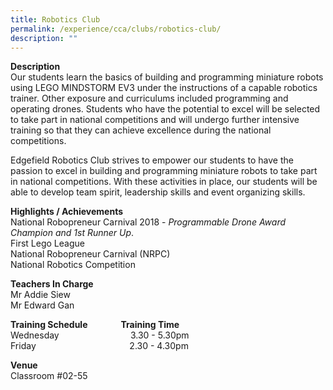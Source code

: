 ```yaml
---
title: Robotics Club
permalink: /experience/cca/clubs/robotics-club/
description: ""
---
```

**Description** <br>
Our students learn the basics of building and programming miniature robots using LEGO MINDSTORM EV3 under the instructions of a capable robotics trainer. Other exposure and curriculums included programming and operating drones. Students who have the potential to excel will be selected to take part in national competitions and will undergo further intensive training so that they can achieve excellence during the national competitions.

Edgefield Robotics Club strives to empower our students to have the passion to excel in building and programming miniature robots to take part in national competitions. With these activities in place, our students will be able to develop team spirit, leadership skills and event organizing skills.

**Highlights / Achievements** <br>
National Robopreneur Carnival 2018 - _Programmable Drone Award Champion and 1st Runner Up_. <br>
First Lego League <br>
National Robopreneur Carnival (NRPC) <br>
National Robotics Competition  

**Teachers In Charge** <br>
Mr Addie Siew <br>
Mr Edward Gan

**Training Schedule                Training Time** <br>
Wednesday                             3.30 - 5.30pm <br>
Friday                                      2.30 - 4.30pm

**Venue** <br>
Classroom #02-55